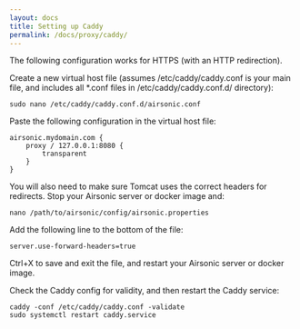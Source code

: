```yaml
---
layout: docs
title: Setting up Caddy
permalink: /docs/proxy/caddy/
---
```

The following configuration works for HTTPS (with an HTTP redirection).

Create a new virtual host file (assumes /etc/caddy/caddy.conf is your main file, and includes all *.conf files in /etc/caddy/caddy.conf.d/ directory):

```
sudo nano /etc/caddy/caddy.conf.d/airsonic.conf
```

Paste the following configuration in the virtual host file:

```caddy
airsonic.mydomain.com {
    proxy / 127.0.0.1:8080 {
        transparent
    }
}
```

You will also need to make sure Tomcat uses the correct headers for redirects. Stop your Airsonic server or docker image and:
```
nano /path/to/airsonic/config/airsonic.properties
```
Add the following line to the bottom of the file:
```
server.use-forward-headers=true
```
Ctrl+X to save and exit the file, and restart your Airsonic server or docker image.

Check the Caddy config for validity, and then restart the Caddy service:

```
caddy -conf /etc/caddy/caddy.conf -validate
sudo systemctl restart caddy.service
```
